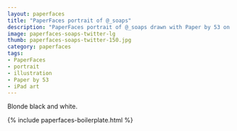 ```yaml
---
layout: paperfaces
title: "PaperFaces portrait of @_soaps"
description: "PaperFaces portrait of @_soaps drawn with Paper by 53 on an iPad."
image: paperfaces-soaps-twitter-lg
thumb: paperfaces-soaps-twitter-150.jpg
category: paperfaces
tags: 
- PaperFaces
- portrait
- illustration
- Paper by 53
- iPad art
---
```


Blonde black and white.

{% include paperfaces-boilerplate.html %}